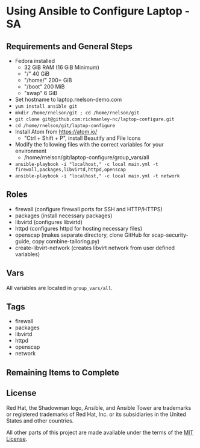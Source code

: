 # Using Ansible to Configure Laptop - SA

## Requirements and General Steps
- Fedora installed
  - 32 GiB RAM (16 GiB Minimum)
  - "/" 40 GiB
  - "/home/" 200+ GiB
  - "/boot" 200 MiB
  - "swap" 6 GiB
- Set hostname to laptop.rnelson-demo.com
- `yum install ansible git`
- `mkdir /home/rnelson/git ; cd /home/rnelson/git`
- `git clone git@github.com:rickmanley-nc/laptop-configure.git`
- `cd /home/rnelson/git/laptop-configure`
- Install Atom from <https://atom.io/>
  - "Ctrl + Shift + P", install Beautify and File Icons
- Modify the following files with the correct variables for your environment
  - /home/rnelson/git/laptop-configure/group_vars/all
- `ansible-playbook -i "localhost," -c local main.yml -t firewall,packages,libvirtd,httpd,openscap`
- `ansible-playbook -i "localhost," -c local main.yml -t network`

## Roles

- firewall (configure firewall ports for SSH and HTTP/HTTPS)
- packages (install necessary packages)
- libvirtd (configures libvirtd)
- httpd (configures httpd for hosting necessary files)
- openscap (makes separate directory, clone GitHub for scap-security-guide, copy combine-tailoring.py)
- create-libvirt-network (creates libvirt network from user defined variables)

## Vars

All variables are located in `group_vars/all`.

## Tags

- firewall
- packages
- libvirtd
- httpd
- openscap
- network

## Remaining Items to Complete


## License

Red Hat, the Shadowman logo, Ansible, and Ansible Tower are trademarks or registered trademarks of Red Hat, Inc. or its subsidiaries in the United States and other countries.

All other parts of this project are made available under the terms of the [MIT License](LICENSE).
